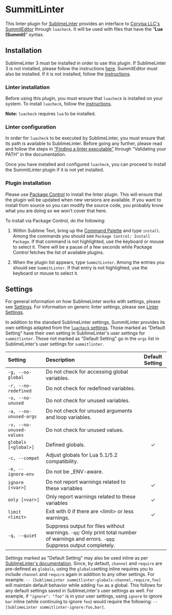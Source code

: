 SummitLinter
================================

This linter plugin for [SublimeLinter][docs] provides an interface to [Corvisa LLC's SummitEditor](https://github.com/corvisa/SummitEditor) through `luacheck`. It will be used with files that have the “__Lua (Summit)__” syntax.

## Installation
SublimeLinter 3 must be installed in order to use this plugin. If SublimeLinter 3 is not installed, please follow the instructions [here][installation]. SummitEditor must also be installed. If it is not installed, follow the [instructions](https://github.com/corvisa/SummitEditor/blob/master/README.md).

### Linter installation
Before using this plugin, you must ensure that `luacheck` is installed on your system. To install `luacheck`, follow the [instructions](https://github.com/mpeterv/luacheck/blob/master/README.md).

**Note:** `luacheck` requires `lua` to be installed.

### Linter configuration
In order for `luacheck` to be executed by SublimeLinter, you must ensure that its path is available to SublimeLinter. Before going any further, please read and follow the steps in [“Finding a linter executable”](http://sublimelinter.readthedocs.org/en/latest/troubleshooting.html#finding-a-linter-executable) through “Validating your PATH” in the documentation.

Once you have installed and configured `luacheck`, you can proceed to install the SummitLinter plugin if it is not yet installed.

### Plugin installation
Please use [Package Control][pc] to install the linter plugin. This will ensure that the plugin will be updated when new versions are available. If you want to install from source so you can modify the source code, you probably know what you are doing so we won’t cover that here.

To install via Package Control, do the following:

1. Within Sublime Text, bring up the [Command Palette][cmd] and type `install`. Among the commands you should see `Package Control: Install Package`. If that command is not highlighted, use the keyboard or mouse to select it. There will be a pause of a few seconds while Package Control fetches the list of available plugins.

1. When the plugin list appears, type `SummitLinter`. Among the entries you should see `SummitLinter`. If that entry is not highlighted, use the keyboard or mouse to select it.

## Settings
For general information on how SublimeLinter works with settings, please see [Settings][settings]. For information on generic linter settings, please see [Linter Settings][linter-settings].

In addition to the standard SublimeLinter settings, SummitLinter provides its own settings adapted from the [`luacheck` settings](https://github.com/mpeterv/luacheck#command-line-interface). Those marked as “Default Setting" have their own setting in SublimeLinter's user settings for `summitlinter`. Those not marked as "Default Setting" go in the `args` list in SublimeLinter's user settings for `summitlinter`.

|Setting|Description|Default Setting|
|:------|:----------|:-------------:|
|`-g, --no-global`|Do not check for accessing global variables.| |
|`-r, --no-redefined`|Do not check for redefined variables.| |
|`-u, --no-unused`|Do not check for unused variables.| |
|`-a, --no-unused-args`|Do not check for unused arguments and loop variables. ||
|`-v, --no-unused-values`|Do not check for unused values.||
|`globals [<global>]`|Defined globals.|&#10003;|
|`-c, --compat`|Adjust globals for Lua 5.1/5.2 compatibility.||
|`-e, --ignore-env`|Do not be _ENV-aware.||
|`ignore [<var>]`|Do not report warnings related to these variables|&#10003;|
|`only [<var>]`|Only report warnings related to these variables|&#10003;|
|`limit <limit>`|Exit with 0 if there are \<limit\> or less warnings.|&#10003;|
|`-q, --quiet`|Suppress output for files without warnings. `-qq`: Only print total number of warnings and errors. `-qqq`: Suppress output completely. ||

Settings marked as "Default Setting" may also be used inline as per [SublimeLinter's documentation][inline-settings]. Since, by default, `channel` and `require` are pre-defined as `globals`, using the `globals`setting inline requires you to include `channel` and `require` again in addition to any other settings. For example: `-- [SublimeLinter summitlinter-globals:channel,require,foo]` will maintain default behavior while adding `foo` as a global. This follows for any default settings saved in SublimeLinter's user settings as well. For example, if `"ignore": "foo"` is in your user settings, using `ignore` to ignore `bar` inline (while continuing to ignore `foo`) would require the following: `-- [SublimeLinter summitlinter-ignore:foo,bar]`.

[docs]: http://sublimelinter.readthedocs.org
[installation]: http://sublimelinter.readthedocs.org/en/latest/installation.html
[locating-executables]: http://sublimelinter.readthedocs.org/en/latest/usage.html#how-linter-executables-are-located
[pc]: https://sublime.wbond.net/installation
[cmd]: http://docs.sublimetext.info/en/sublime-text-3/extensibility/command_palette.html
[settings]: http://sublimelinter.readthedocs.org/en/latest/settings.html
[linter-settings]: http://sublimelinter.readthedocs.org/en/latest/linter_settings.html
[inline-settings]: http://sublimelinter.readthedocs.org/en/latest/settings.html#inline-settings
